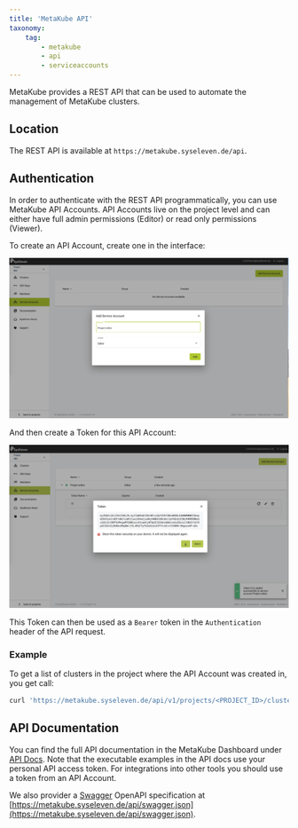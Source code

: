 ```yaml
---
title: 'MetaKube API'
taxonomy:
    tag:
        - metakube
        - api
        - serviceaccounts
---
```


MetaKube provides a REST API that can be used to automate the management of MetaKube clusters.

## Location

The REST API is available at `https://metakube.syseleven.de/api`.

## Authentication

In order to authenticate with the REST API programmatically, you can use MetaKube API Accounts. API Accounts live on the project level and can either have full admin permissions (Editor) or read only permissions (Viewer).

To create an API Account, create one in the interface:

![Create API Account](metakube-api-account.png)

And then create a Token for this API Account:

![Create Token](metakube-api-token.png)

This Token can then be used as a `Bearer` token in the `Authentication` header of the API request.

### Example

To get a list of clusters in the project where the API Account was created in, you get call:

```bash
curl 'https://metakube.syseleven.de/api/v1/projects/<PROJECT_ID>/clusters' -H 'authorization: Bearer <YOUR_TOKEN>' -H 'accept: application/json'
```

## API Documentation

You can find the full API documentation in the MetaKube Dashboard under [API Docs](https://metakube.syseleven.de/api-docs). Note that the executable examples in the API docs use your personal API access token. For integrations into other tools you should use a token from an API Account.

We also provider a [Swagger](https://swagger.io/resources/open-api/) OpenAPI specification at [https://metakube.syseleven.de/api/swagger.json](https://metakube.syseleven.de/api/swagger.json).
